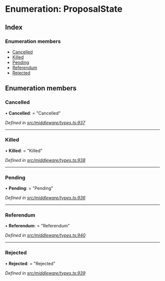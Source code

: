 # Enumeration: ProposalState

## Index

### Enumeration members

* [Cancelled](middleware.proposalstate.md#cancelled)
* [Killed](middleware.proposalstate.md#killed)
* [Pending](middleware.proposalstate.md#pending)
* [Referendum](middleware.proposalstate.md#referendum)
* [Rejected](middleware.proposalstate.md#rejected)

## Enumeration members

###  Cancelled

• **Cancelled**: = "Cancelled"

*Defined in [src/middleware/types.ts:937](https://github.com/PolymathNetwork/polymesh-sdk/blob/6d34df1/src/middleware/types.ts#L937)*

___

###  Killed

• **Killed**: = "Killed"

*Defined in [src/middleware/types.ts:938](https://github.com/PolymathNetwork/polymesh-sdk/blob/6d34df1/src/middleware/types.ts#L938)*

___

###  Pending

• **Pending**: = "Pending"

*Defined in [src/middleware/types.ts:936](https://github.com/PolymathNetwork/polymesh-sdk/blob/6d34df1/src/middleware/types.ts#L936)*

___

###  Referendum

• **Referendum**: = "Referendum"

*Defined in [src/middleware/types.ts:940](https://github.com/PolymathNetwork/polymesh-sdk/blob/6d34df1/src/middleware/types.ts#L940)*

___

###  Rejected

• **Rejected**: = "Rejected"

*Defined in [src/middleware/types.ts:939](https://github.com/PolymathNetwork/polymesh-sdk/blob/6d34df1/src/middleware/types.ts#L939)*
